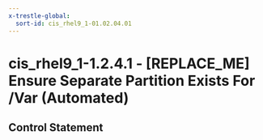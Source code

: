 ```yaml
---
x-trestle-global:
  sort-id: cis_rhel9_1-01.02.04.01
---
```


# cis_rhel9_1-1.2.4.1 - \[REPLACE_ME\] Ensure Separate Partition Exists For /Var (Automated)

## Control Statement
